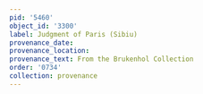 ```yaml
---
pid: '5460'
object_id: '3300'
label: Judgment of Paris (Sibiu)
provenance_date:
provenance_location:
provenance_text: From the Brukenhol Collection
order: '0734'
collection: provenance
---
```

